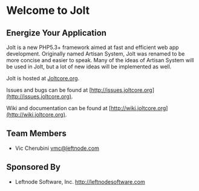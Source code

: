 # Welcome to Jolt
## Energize Your Application
Jolt is a new PHP5.3+ framework aimed at fast and efficient web app development. Originally named Artisan System, Jolt was renamed to be more concise and easier to speak. Many of the ideas of Artisan System will be used in Jolt, but a lot of new ideas will be implemented as well.

Jolt is hosted at [Joltcore.org](http://joltcore.org).

Issues and bugs can be found at [http://issues.joltcore.org](http://issues.joltcore.org).

Wiki and documentation can be found at [http://wiki.joltcore.org](http://wiki.joltcore.org).
## Team Members
* Vic Cherubini <vmc@leftnode.com>
## Sponsored By
* Leftnode Software, Inc. <http://leftnodesoftware.com>
